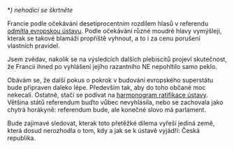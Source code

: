 <!-- dcterms:identifier = riderweblog#206 -->
<!-- dcterms:title = Jak Francie zachránila - zradila*) Evropu -->
<!-- dcterms:abstract = *) - nehodící se škrtněte -->
<!-- np9:categoryId = 2 -->
<!-- x4w:category = Lidé a jiná zvěř -->
<!-- np9:authorId = 1 -->
<!-- np9:authorEmail = michal.valasek@altairis.cz -->
<!-- dcterms:creator = Michal Altair Valášek -->
<!-- dcterms:created = 2005-05-30T23:13:19.947+02:00 -->
<!-- dcterms:date = 2005-05-30T23:13:19.947+02:00 -->

**) nehodící se škrtněte*

Francie podle očekávání desetiprocentním rozdílem hlasů v referendu [odmítla evropskou ústavu](http://www.ceskenoviny.cz/archiv/index_view.php?id=132067). Podle očekávání různé moudré hlavy vymýšlejí, kterak se takové blamáží propříště vyhnout, a to i za cenu porušení vlastních pravidel.

Jsem zvědav, nakolik se na výsledcích dalších plebiscitů projeví skutečnost, že Francii ihned po vyhlášení jejího razantního NE nepohltilo samo peklo.

Obávám se, že další pokus o pokrok v budování evropského superstátu bude připraven daleko lépe. Především tak, aby do toho občané moc nekecali. Ostatně, stačí se podívat na [harmonogram ratifikace ústavy](http://www.ceskenoviny.cz/archiv/index_view.php?id=132081). Většina států referendum buďto vůbec nevyhlásila, nebo se zachovala jako chytrá horákyně: referendum bude, ale konečné slovo má parlament.

Bude zajímavé sledovat, kterak toto přetěžké dilema vyřeší jediná země, která dosud nerozhodla o tom, kdy a jak se k ústavě vyjádří: Česká republika.
